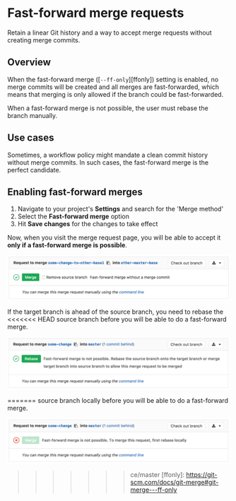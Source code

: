 # Fast-forward merge requests

Retain a linear Git history and a way to accept merge requests without
creating merge commits.

## Overview

When the fast-forward merge ([`--ff-only`][ffonly]) setting is enabled, no merge
commits will be created and all merges are fast-forwarded, which means that
merging is only allowed if the branch could be fast-forwarded.

When a fast-forward merge is not possible, the user must rebase the branch manually.

## Use cases

Sometimes, a workflow policy might mandate a clean commit history without
merge commits. In such cases, the fast-forward merge is the perfect candidate.

## Enabling fast-forward merges

1. Navigate to your project's **Settings** and search for the 'Merge method'
1. Select the **Fast-forward merge** option
1. Hit **Save changes** for the changes to take effect

Now, when you visit the merge request page, you will be able to accept it
**only if a fast-forward merge is possible**.

![Fast forward merge request](img/ff_merge_mr.png)

If the target branch is ahead of the source branch, you need to rebase the
<<<<<<< HEAD
source branch before you will be able to do a fast-forward merge.

![Fast forward merge rebase](img/ff_merge_rebase.png)

[products]: https://about.gitlab.com/products/ "GitLab products page"
=======
source branch locally before you will be able to do a fast-forward merge.

![Fast forward merge rebase locally](img/ff_merge_rebase_locally.png)

>>>>>>> ce/master
[ffonly]: https://git-scm.com/docs/git-merge#git-merge---ff-only
